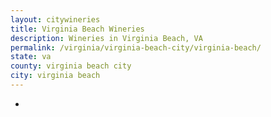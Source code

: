 ```yaml
---
layout: citywineries
title: Virginia Beach Wineries
description: Wineries in Virginia Beach, VA
permalink: /virginia/virginia-beach-city/virginia-beach/
state: va
county: virginia beach city
city: virginia beach
---
```

-
